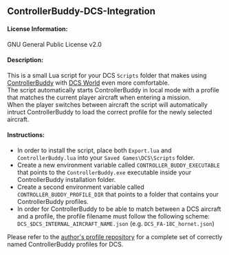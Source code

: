 ## ControllerBuddy-DCS-Integration

#### License Information:
GNU General Public License v2.0

#### Description:
This is a small Lua script for your DCS `Scripts` folder that makes using [ControllerBuddy](https://controllerbuddy.org) with [DCS World](https://www.digitalcombatsimulator.com) even more comfortable.  
The script automatically starts ControllerBuddy in local mode with a profile that matches the current player aircraft when entering a mission.  
When the player switches between aircraft the script will automatically intruct ControllerBuddy to load the correct profile for the newly selected aircraft.

#### Instructions:
- In order to install the script, place both `Export.lua` and `ControllerBuddy.lua` into your `Saved Games\DCS\Scripts` folder.
- Create a new environment variable called `CONTROLLER_BUDDY_EXECUTABLE` that points to the `ControllerBuddy.exe` executable inside your ControllerBuddy installation folder.
- Create a second environment variable called `CONTROLLER_BUDDY_PROFILE_DIR` that points to a folder that contains your ControllerBuddy profiles.
- In order for ControllerBuddy to be able to match between a DCS aircraft and a profile, the profile filename must follow the following scheme: `DCS_$DCS_INTERNAL_AIRCRAFT_NAME.json` (e.g. `DCS_FA-18C_hornet.json`)

Please refer to the [author's profile repository](https://github.com/bwRavencl/ControllerBuddy-Profiles) for a complete set of correctly named ControllerBuddy profiles for DCS.
